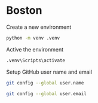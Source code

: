 # Boston

Create a new environment
```sh
python -m venv .venv
```
Active the environment
```sh
.venv\Scripts\activate
```

Setup GitHub user name and email
```sh
git config --global user.name  
```
```sh
git config --global user.email  
```